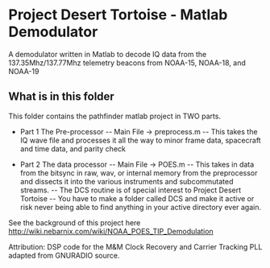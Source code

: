 # Project Desert Tortoise - Matlab Demodulator
A demodulator written in Matlab to decode IQ data from the 137.35Mhz/137.77Mhz telemetry beacons from NOAA-15, NOAA-18, and NOAA-19

## What is in this folder ##
This folder contains the pathfinder matlab project in TWO parts. 
- Part 1 The Pre-processor
-- Main File -> preprocess.m
-- This takes the IQ wave file and processes it all the way to minor frame data, spacecraft and time data, and parity check

- Part 2 The data processor
--  Main File -> POES.m
-- This takes in data from the bitsync in raw, wav, or internal memory from the preprocessor and dissects it into the various instruments and subcommutated streams. 
-- The DCS routine is of special interest to Project Desert Tortoise
-- You have to make a folder called DCS and make it active or risk never being able to find anything in your active directory ever again. 

See the background of this project here
http://wiki.nebarnix.com/wiki/NOAA_POES_TIP_Demodulation

Attribution:
DSP code for the M&M Clock Recovery and Carrier Tracking PLL adapted from GNURADIO source.

